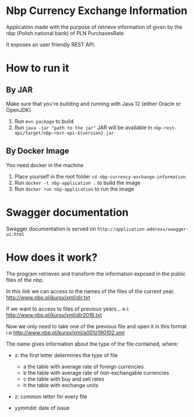 # Nbp Currency Exchange Information

Application made with the purpose of retrieve information of given by the nbp (Polish national bank) of PLN PurchasesRate

It exposes an user friendly REST API.

# How to run it

## By JAR

Make sure that you're building and running with Java 12 (either Oracle or OpenJDK)

1. Run ``mvn package`` to build 
2. Run ``java -jar "path to the jar"`` JAR will be available in ``nbp-rest-api/target/nbp-rest-api-${version}.jar``

## By Docker Image

You need docker in the machine

1. Place yourself in the root folder ``cd nbp-currency-exchange-information``
2. Run ``docker -t nbp-application .`` to build the image
3. Run ``docker run nbp-application`` to run the image

# Swagger documentation

Swagger documentation is served on ``http://application-address/swagger-ui.html``

# How does it work?

The program retrieves and transform the information exposed in the public files of the nbp.

In this link we can access to the names of the files of the current year.
http://www.nbp.pl/kursy/xml/dir.txt

If we want to access to files of previous years...
e.i: http://www.nbp.pl/kursy/xml/dir2018.txt

Now we only need to take one of the previous file and open it in this format i.e http://www.nbp.pl/kursy/xml/a001z190102.xml

The name gives information about the type of the file contained, where:

- x: the first letter determines the type of file
  - a the table with average rate of foreign currencies
  - b the table with average rate of non-exchangable currencies
  - c the table with buy and sell rates
  - h the table with exchange units

- z: common letter for every file
- yymmdd: date of issue




